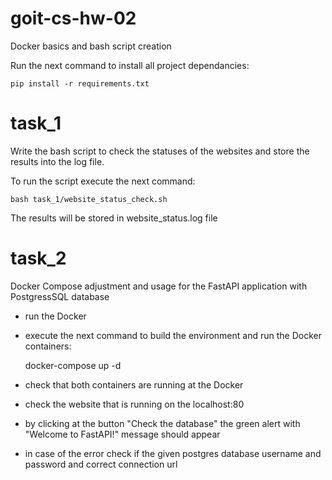 # goit-cs-hw-02

Docker basics and bash script creation

Run the next command to install all project dependancies:

    pip install -r requirements.txt

# task_1

Write the bash script to check the statuses of the websites and store the results into the log file.

To run the script execute the next command:

    bash task_1/website_status_check.sh

The results will be stored in website_status.log file

# task_2

Docker Compose adjustment and usage for the FastAPI application with PostgressSQL database

- run the Docker
- execute the next command to build the environment and run the Docker containers:

  docker-compose up -d

- check that both containers are running at the Docker
- check the website that is running on the localhost:80
- by clicking at the button "Check the database" the green alert with "Welcome to FastAPI!" message should appear
- in case of the error check if the given postgres database username and password and correct connection url
